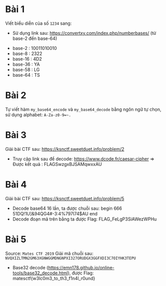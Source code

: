 # Bài 1
Viết biểu diễn của số `1234` sang:
* Sử dụng link sau: https://convertxy.com/index.php/numberbases/ (từ base-2 đến base-64)
- base-2 : 10011010010
- base-8 : 2322
- base-16 : 4D2
- base-36 : YA
- base-58 : LG
- base-64 : TS


# Bài 2
Tự viết hàm `my_base64_encode` và `my_base64_decode` bằng ngôn ngữ tự chọn, sử dụng alphabet: `A-Za-z0-9=~.`


# Bài 3
Giải bài CTF sau: https://ksnctf.sweetduet.info/problem/2
- Truy cập link sau để decode: https://www.dcode.fr/caesar-cipher
=> Được kết quả : FLAGSwzgxBJSAMqwxxAU


# Bài 4
Giải bài CTF sau: https://ksnctf.sweetduet.info/problem/5
- Decode base64 16 lần, ta được chuỗi sau:
       begin 666 <data>
       51DQ!1U]&94QG4#-3:4%797I74$AU
       end
- Decode đoạn mã trên bằng  ta được Flag: 
       FLAG_FeLgP3SiAWezWPHu


# Bài 5 
Source: `Mates CTF 2019`
Giải mã chuỗi sau: `NVQXIZLTMN2GM63XGNWGGMDNGNPXI327ORUDGX3GGFXDI3C7OIYHK3TEPU`
- Base32 decode (https://emn178.github.io/online-tools/base32_decode.html), được Flag:
 matesctf{w3lc0m3_to_th3_f1n4l_r0und}
